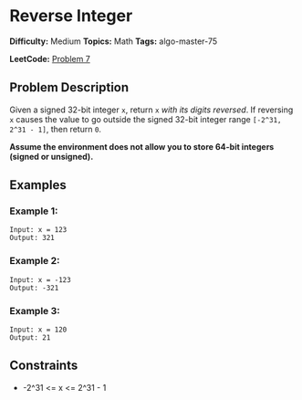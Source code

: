 # Reverse Integer

**Difficulty:** Medium
**Topics:** Math
**Tags:** algo-master-75

**LeetCode:** [Problem 7](https://leetcode.com/problems/reverse-integer/description/)

## Problem Description

Given a signed 32-bit integer `x`, return `x` _with its digits reversed_. If reversing `x` causes the value to go outside the signed 32-bit integer range `[-2^31, 2^31 - 1]`, then return `0`.

**Assume the environment does not allow you to store 64-bit integers (signed or unsigned).**

## Examples

### Example 1:

```
Input: x = 123
Output: 321
```

### Example 2:

```
Input: x = -123
Output: -321
```

### Example 3:

```
Input: x = 120
Output: 21
```

## Constraints

- -2^31 <= x <= 2^31 - 1
